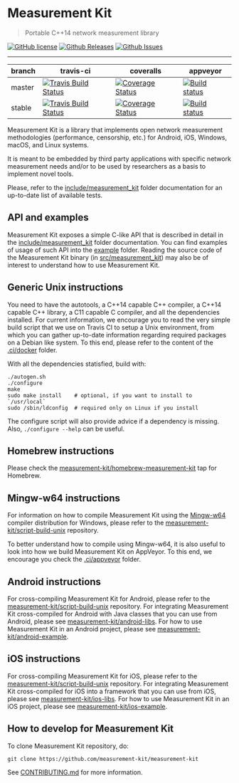 # Measurement Kit

> Portable C++14 network measurement library

[![GitHub license](https://img.shields.io/badge/License-BSD%202--Clause-orange.svg)](https://raw.githubusercontent.com/measurement-kit/measurement-kit/master/LICENSE) [![Github Releases](https://img.shields.io/github/release/measurement-kit/measurement-kit.svg)](https://github.com/measurement-kit/measurement-kit/releases) [![Github Issues](https://img.shields.io/github/issues/measurement-kit/measurement-kit.svg)](https://github.com/measurement-kit/measurement-kit/issues)

- - -

| branch | travis-ci | coveralls | appveyor |
|--------|-----------|-----------|----------|
| master | [![Travis Build Status](https://img.shields.io/travis/measurement-kit/measurement-kit/master.svg)](https://travis-ci.org/measurement-kit/measurement-kit) | [![Coverage Status](https://img.shields.io/coveralls/measurement-kit/measurement-kit/master.svg)](https://coveralls.io/github/measurement-kit/measurement-kit?branch=master) | [![Build status](https://ci.appveyor.com/api/projects/status/bvse3kgbp8dpk9ii/branch/master?svg=true)](https://ci.appveyor.com/project/bassosimone/measurement-kit/branch/master) |
| stable | [![Travis Build Status](https://img.shields.io/travis/measurement-kit/measurement-kit/stable.svg)](https://travis-ci.org/measurement-kit/measurement-kit?branch=stable) | [![Coverage Status](https://img.shields.io/coveralls/measurement-kit/measurement-kit/stable.svg)](https://coveralls.io/github/measurement-kit/measurement-kit?branch=stable) | [![Build status](https://ci.appveyor.com/api/projects/status/bvse3kgbp8dpk9ii/branch/stable?svg=true)](https://ci.appveyor.com/project/bassosimone/measurement-kit/branch/stable) |

Measurement Kit is a library that implements open network measurement
methodologies (performance, censorship, etc.) for Android, iOS, Windows,
macOS, and Linux systems.

It is meant to be embedded by third party applications with specific network
measurement needs and/or to be used by researchers as a basis to implement
novel tools.

Please, refer to the [include/measurement_kit](include/measurement_kit)
folder documentation for an up-to-date list of available tests.

## API and examples

Measurement Kit exposes a simple C-like API that is described in detail
in the [include/measurement_kit](include/measurement_kit) folder
documentation. You can find examples of usage of such API into the
[example](example) folder. Reading the source code of the Measurement
Kit binary (in [src/measurement_kit](src/measurement_kit)) may also
be of interest to understand how to use Measurement Kit.

## Generic Unix instructions

You need to have the autotools, a C++14 capable C++ compiler, a C++14
capable C++ library, a C11 capable C compiler, and all the dependencies
installed. For current information, we encourage you to read the very simple
build script that we use on Travis CI to setup a Unix environment, from
which you can gather up-to-date information regarding required packages on
a Debian like system. To this end, please refer to the content of the
[.ci/docker](.ci/docker) folder.

With all the dependencies statisfied, build with:

```
./autogen.sh
./configure
make
sudo make install    # optional, if you want to install to `/usr/local`
sudo /sbin/ldconfig  # required only on Linux if you install
```

The configure script will also provide advice if a dependency is missing. Also,
`./configure --help` can be useful.

## Homebrew instructions

Please check the [measurement-kit/homebrew-measurement-kit](
https://github.com/measurement-kit/homebrew-measurement-kit) tap
for Homebrew.

## Mingw-w64 instructions

For information on how to compile Measurement Kit using the [Mingw-w64](
https://mingw-w64.org/doku.php) compiler distribution for Windows, please refer
to the [measurement-kit/script-build-unix](
https://github.com/measurement-kit/script-build-unix) repository.

To better understand how to compile using Mingw-w64, it is also useful to
look into how we build Measurement Kit on AppVeyor. To this end, we encourage
you check the [.ci/appveyor](.ci/appveyor) folder.

## Android instructions

For cross-compiling Measurement Kit for Android, please refer to the
[measurement-kit/script-build-unix](
https://github.com/measurement-kit/script-build-unix) repository. For
integrating Measurement Kit cross-compiled for Android with Java classes
that you can use from Android, please see [measurement-kit/android-libs](
https://github.com/measurement-kit/android-libs). For how to use Measurement
Kit in an Android project, please see [measurement-kit/android-example](
https://github.com/measurement-kit/android-example).

## iOS instructions

For cross-compiling Measurement Kit for iOS, please refer to the
[measurement-kit/script-build-unix](
https://github.com/measurement-kit/script-build-unix) repository. For
integrating Measurement Kit cross-compiled for iOS into a framework
that you can use from iOS, please see [measurement-kit/ios-libs](
https://github.com/measurement-kit/ios-libs). For how to use Measurement
Kit in an iOS project, please see [measurement-kit/ios-example](
https://github.com/measurement-kit/ios-example).

## How to develop for Measurement Kit

To clone Measurement Kit repository, do:

    git clone https://github.com/measurement-kit/measurement-kit

See [CONTRIBUTING.md](CONTRIBUTING.md) for more information.
